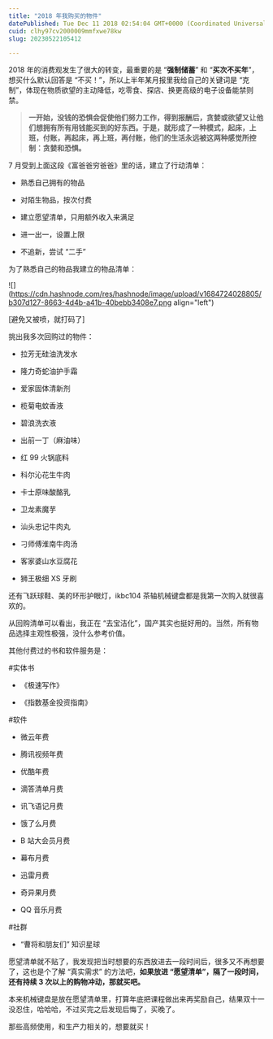 ```yaml
---
title: "2018 年我购买的物件"
datePublished: Tue Dec 11 2018 02:54:04 GMT+0000 (Coordinated Universal Time)
cuid: clhy97cv2000009mmfxwe78kw
slug: 20230522105412

---
```


2018 年的消费观发生了很大的转变，最重要的是 “**强制储蓄**” 和 “**买次不买年**”，想买什么默认回答是 “不买！”，所以上半年某月报里我给自己的关键词是 “克制”，体现在物质欲望的主动降低，吃零食、探店、换更高级的电子设备能禁则禁。

> **一开始，没钱的恐惧会促使他们努力工作，得到报酬后，贪婪或欲望又让他们想拥有所有用钱能买到的好东西。于是，就形成了一种模式，起床，上班，付账，再起床，再上班，再付账，他们的生活永远被这两种感觉所控制：贪婪和恐惧。**

7 月受到上面这段《富爸爸穷爸爸》里的话，建立了行动清单：

* 熟悉自己拥有的物品
    
* 对陌生物品，按次付费
    
* 建立愿望清单，只用额外收入来满足
    
* 进一出一，设置上限
    
* 不追新，尝试 “二手”
    

为了熟悉自己的物品我建立的物品清单：

![](https://cdn.hashnode.com/res/hashnode/image/upload/v1684724028805/b307d127-8663-4d4b-a41b-40bebb3408e7.png align="left")

\[避免又被喷，就打码了\]

挑出我多次回购过的物件：

* 拉芳无硅油洗发水
    
* 隆力奇蛇油护手霜
    
* 爱家固体清新剂
    
* 榄菊电蚊香液
    
* 碧浪洗衣液
    
* 出前一丁（麻油味）
    
* 红 99 火锅底料
    
* 科尔沁花生牛肉
    
* 卡士原味酸酪乳
    
* 卫龙素魔芋
    
* 汕头忠记牛肉丸
    
* 刁师傅淮南牛肉汤
    
* 客家婆山水豆腐花
    
* 狮王极细 XS 牙刷
    

还有飞跃球鞋、美的环形护眼灯，ikbc104 茶轴机械键盘都是我第一次购入就很喜欢的。

从回购清单可以看出，我正在 “去宝洁化”，国产其实也挺好用的。当然，所有物品选择主观性极强，没什么参考价值。

其他付费过的书和软件服务是：

#实体书

* 《极速写作》
    
* 《指数基金投资指南》
    

#软件

* 微云年费
    
* 腾讯视频年费
    
* 优酷年费
    
* 滴答清单月费
    
* 讯飞语记月费
    
* 饿了么月费
    
* B 站大会员月费
    
* 幕布月费
    
* 迅雷月费
    
* 奇异果月费
    
* QQ 音乐月费
    

#社群

* “曹将和朋友们” 知识星球
    

愿望清单就不贴了，我发现把当时想要的东西放进去一段时间后，很多又不再想要了，这也是个了解 “真实需求” 的方法吧，**如果放进 “愿望清单”，隔了一段时间，还有持续 3 次以上的购物冲动，那就买吧。**

本来机械键盘是放在愿望清单里，打算年底把课程做出来再奖励自己，结果双十一没忍住，哈哈哈，不过买完之后发现后悔了，买晚了。

那些高频使用，和生产力相关的，想要就买！
